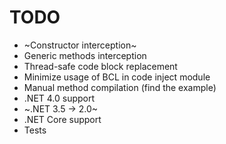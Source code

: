 # TODO

* ~Constructor interception~
* Generic methods interception
* Thread-safe code block replacement
* Minimize usage of BCL in code inject module
* Manual method compilation (find the example)
* .NET 4.0 support
* ~.NET 3.5 -> 2.0~
* .NET Core support
* Tests